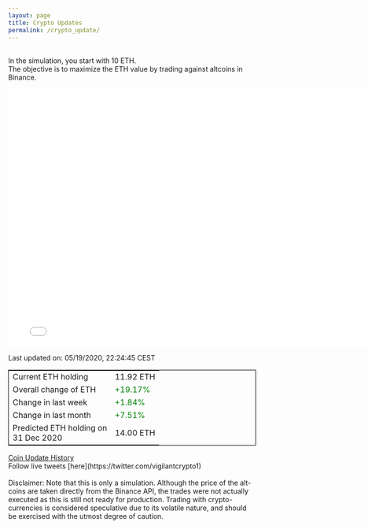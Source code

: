 ```yaml
---
layout: page
title: Crypto Updates
permalink: /crypto_update/
---
```

<br>In the simulation, you start with 10 ETH.<br>The objective is to maximize the ETH value by trading against altcoins 
in Binance.

<iframe width="775" height="525" frameborder="0" scrolling="no" src="//plotly.com/~vikramaditya91/109.embed"></iframe>

Last updated on: 05/19/2020, 22:24:45 CEST 
<table style="border:1px solid black;margin-left:auto;margin-right:auto;">
	<tbody>
	<tr>
		<td>Current ETH holding</td>
		<td>     11.92 ETH</td>
	</tr>
	<tr>
		<td>Overall change of ETH</td>
		<td><font color="green">+19.17%</font></td>
	</tr>
	<tr>
		<td>Change in last week</td>
		<td><font color="green">+1.84%</font></td>
	</tr>
	<tr>
		<td>Change in last month</td>
		<td><font color="green">+7.51%</font></td>
	</tr>
    <tr>
		<td>Predicted ETH holding on<br>31 Dec 2020</td>
		<td>     14.00 ETH</td>
	</tr>
	</tbody>
</table>
<a href="{{ site.baseurl }}/crypto_history">Coin Update History</a>
<br>
Follow live tweets [here](https://twitter.com/vigilantcrypto1)
<br>
<br>
Disclaimer:
Note that this is only a simulation. Although the price of the alt-coins are taken directly from the Binance API, the trades were not actually executed as this is still not ready for production.
Trading with crypto-currencies is considered speculative due to its volatile nature, and should be exercised with the utmost degree of caution.